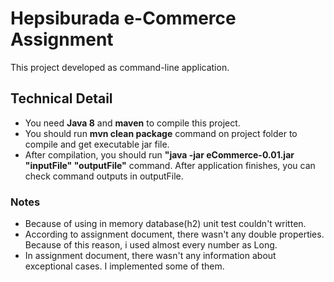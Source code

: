 # Hepsiburada e-Commerce Assignment

This project developed as command-line application.

## Technical Detail

- You need **Java 8** and **maven** to compile this project.
- You should run **mvn clean package** command on project folder to compile and get executable jar file.
- After compilation, you should run **"java -jar eCommerce-0.01.jar "inputFile" "outputFile"** command. After application finishes, you can check command outputs in outputFile.


### Notes

- Because of using in memory database(h2) unit test couldn't written.
- According to assignment document, there wasn't any double properties. Because of this reason, i used almost every number as Long.
- In assignment document, there wasn't any information about exceptional cases. I implemented some of them. 